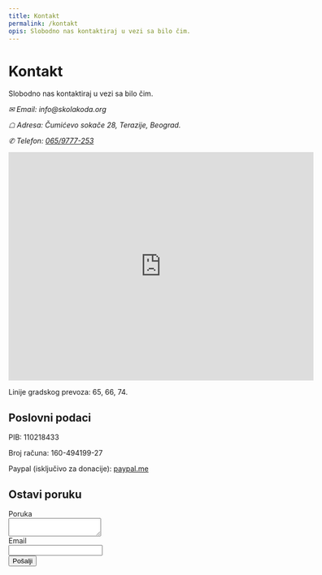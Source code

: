 ```yaml
---
title: Kontakt
permalink: /kontakt
opis: Slobodno nas kontaktiraj u vezi sa bilo čim.
---
```


# Kontakt

Slobodno nas kontaktiraj u vezi sa bilo čim.

<address>
  <p><span class="">✉</span> Email: info&#x40;skolakoda.org</p>

  <p><span class="">☖</span> Adresa: Čumićevo sokače 28, Terazije, Beograd.</p>

  <p><span class="">✆</span> Telefon: <a href="tel:+381659777253">065/9777-253</a></p>
</address>

<iframe src="https://www.google.com/maps/embed?pb=!1m18!1m12!1m3!1d5660.624866112643!2d20.457315554923085!3d44.81519928809923!2m3!1f0!2f0!3f0!3m2!1i1024!2i768!4f13.1!3m3!1m2!1s0x0%3A0x2616eb09b1da1c23!2s%C5%A0kola+koda!5e0!3m2!1sen!2srs!4v1553377921234" width="600" height="450" frameborder="0" style="border:0" allowfullscreen></iframe>

Linije gradskog prevoza: 65, 66, 74.

## Poslovni podaci

PIB: 110218433

Broj računa: 160-494199-27

Paypal (isključivo za donacije): <a href="https://www.paypal.me/skolakoda/10">paypal.me</a>

## Ostavi poruku

<form action="https://formspree.io/mudroljub@gmail.com" method="POST">
  <label for="poruka">Poruka</label><br>
  <textarea name="poruka" id="poruka" required></textarea><br>
  <label for="email">Email</label><br>
  <input type="email" name="email" id="email" required><br>
  <button class="full" type="submit">Pošalji</button>
</form>
